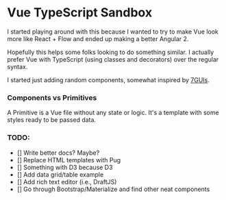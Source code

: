 # Vue TypeScript Sandbox

I started playing around with this because I wanted to try to make Vue look more like
React + Flow and ended up making a better Angular 2.

Hopefully this helps some folks looking to do something similar. I actually prefer
Vue with TypeScript (using classes and decorators) over the regular syntax.

I started just adding random components, somewhat inspired by [7GUIs](https://eugenkiss.github.io/7guis).

### Components vs Primitives

A Primitive is a Vue file without any state or logic. It's a template with some
styles ready to be passed data.

### TODO:
  - [] Write better docs? Maybe?
  - [] Replace HTML templates with Pug
  - [] Something with D3 because D3
  - [] Add data grid/table example
  - [] Add rich text editor (i.e., DraftJS)
  - [] Go through Bootstrap/Materialize and find other neat components
